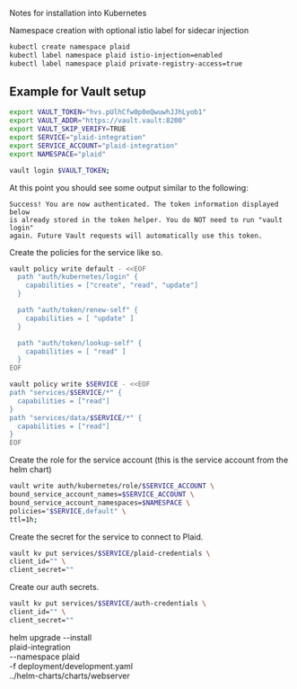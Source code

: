 Notes for installation into Kubernetes

Namespace creation with optional istio label for sidecar injection
```bash
kubectl create namespace plaid
kubectl label namespace plaid istio-injection=enabled
kubectl label namespace plaid private-registry-access=true
```

## Example for Vault setup

```bash
export VAULT_TOKEN="hvs.pUlhCfw0p0eQwuwhJJhLyob1"
export VAULT_ADDR="https://vault.vault:8200"
export VAULT_SKIP_VERIFY=TRUE
export SERVICE="plaid-integration"
export SERVICE_ACCOUNT="plaid-integration"
export NAMESPACE="plaid"

vault login $VAULT_TOKEN;
```

At this point you should see some output similar to the following:

```text
Success! You are now authenticated. The token information displayed below
is already stored in the token helper. You do NOT need to run "vault login"
again. Future Vault requests will automatically use this token.
```

Create the policies for the service like so.
```bash
vault policy write default - <<EOF
  path "auth/kubernetes/login" {
    capabilities = ["create", "read", "update"]
  }

  path "auth/token/renew-self" {
    capabilities = [ "update" ]
  }

  path "auth/token/lookup-self" {
    capabilities = [ "read" ]
  }
EOF

vault policy write $SERVICE - <<EOF
path "services/$SERVICE/*" {
  capabilities = ["read"]
}
path "services/data/$SERVICE/*" {
  capabilities = ["read"]
}
EOF
```

Create the role for the service account (this is the service account from the helm chart)
```bash
vault write auth/kubernetes/role/$SERVICE_ACCOUNT \
bound_service_account_names=$SERVICE_ACCOUNT \
bound_service_account_namespaces=$NAMESPACE \
policies="$SERVICE,default" \
ttl=1h;
```

Create the secret for the service to connect to Plaid.
```bash
vault kv put services/$SERVICE/plaid-credentials \
client_id="" \
client_secret=""
```

Create our auth secrets.
```bash
vault kv put services/$SERVICE/auth-credentials \
client_id="" \
client_secret=""
```

helm upgrade --install \
plaid-integration \
--namespace plaid \
-f deployment/development.yaml \
../helm-charts/charts/webserver
```

